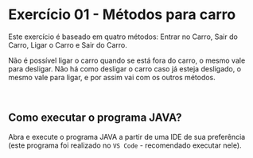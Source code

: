 # Exercício 01 - Métodos para carro

Este exercício é baseado em quatro métodos: Entrar no Carro, Sair do Carro, Ligar o Carro e Sair do Carro.

Não é possível ligar o carro quando se está fora do carro, o mesmo vale para desligar.
Não há como desligar o carro caso já esteja desligado, o mesmo vale para ligar, e por assim vai com os outros métodos.

<br/>

## Como executar o programa JAVA?

Abra e execute o programa JAVA a partir de uma IDE de sua preferência (este programa foi realizado no `VS Code` - recomendado executar nele).